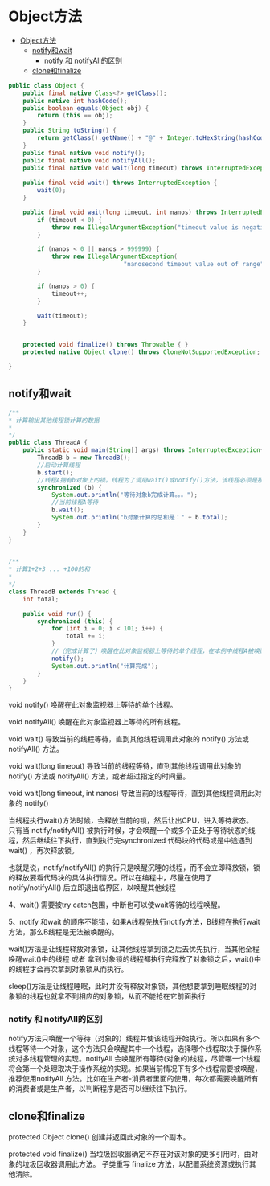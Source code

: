 # Object方法

- [Object方法](#object方法)
  - [notify和wait](#notify和wait)
    - [notify 和 notifyAll的区别](#notify-和-notifyall的区别)
  - [clone和finalize](#clone和finalize)

``` java
public class Object {
    public final native Class<?> getClass();
    public native int hashCode();
    public boolean equals(Object obj) {
        return (this == obj);
    }
    public String toString() {
        return getClass().getName() + "@" + Integer.toHexString(hashCode());
    }
    public final native void notify();
    public final native void notifyAll();
    public final native void wait(long timeout) throws InterruptedException;
    
    public final void wait() throws InterruptedException {
        wait(0);
    }

    public final void wait(long timeout, int nanos) throws InterruptedException {
        if (timeout < 0) {
            throw new IllegalArgumentException("timeout value is negative");
        }

        if (nanos < 0 || nanos > 999999) {
            throw new IllegalArgumentException(
                                "nanosecond timeout value out of range");
        }

        if (nanos > 0) {
            timeout++;
        }

        wait(timeout);
    }


    protected void finalize() throws Throwable { }
    protected native Object clone() throws CloneNotSupportedException;

}
```


## notify和wait

``` java
/** 
* 计算输出其他线程锁计算的数据
* 
*/ 
public class ThreadA {
    public static void main(String[] args) throws InterruptedException{
        ThreadB b = new ThreadB();
        //启动计算线程
        b.start(); 
        //线程A拥有b对象上的锁。线程为了调用wait()或notify()方法，该线程必须是那个对象锁的拥有者
        synchronized (b) {
            System.out.println("等待对象b完成计算。。。");
            //当前线程A等待
            b.wait();
            System.out.println("b对象计算的总和是：" + b.total);
        } 
    } 
}

 
/** 
* 计算1+2+3 ... +100的和
* 
*/ 
class ThreadB extends Thread {
    int total; 

    public void run() {
        synchronized (this) {
            for (int i = 0; i < 101; i++) {
                total += i; 
            } 
            //（完成计算了）唤醒在此对象监视器上等待的单个线程，在本例中线程A被唤醒
            notify(); 
            System.out.println("计算完成");
        } 
    } 
}

```

void notify() 唤醒在此对象监视器上等待的单个线程。 

void notifyAll() 唤醒在此对象监视器上等待的所有线程。 


void wait() 导致当前的线程等待，直到其他线程调用此对象的 notify() 方法或 notifyAll() 方法。 

void wait(long timeout) 导致当前的线程等待，直到其他线程调用此对象的 notify() 方法或 notifyAll() 方法，或者超过指定的时间量。 

void wait(long timeout, int nanos) 导致当前的线程等待，直到其他线程调用此对象的 notify()



当线程执行wait()方法时候，会释放当前的锁，然后让出CPU，进入等待状态。
只有当 notify/notifyAll() 被执行时候，才会唤醒一个或多个正处于等待状态的线程，然后继续往下执行，直到执行完synchronized 代码块的代码或是中途遇到wait() ，再次释放锁。

也就是说，notify/notifyAll() 的执行只是唤醒沉睡的线程，而不会立即释放锁，锁的释放要看代码块的具体执行情况。所以在编程中，尽量在使用了notify/notifyAll() 后立即退出临界区，以唤醒其他线程 

4、wait() 需要被try catch包围，中断也可以使wait等待的线程唤醒。

5、notify 和wait 的顺序不能错，如果A线程先执行notify方法，B线程在执行wait方法，那么B线程是无法被唤醒的。


wait()方法是让线程释放对象锁，让其他线程拿到锁之后去优先执行，当其他全程唤醒wait()中的线程 或者 拿到对象锁的线程都执行完释放了对象锁之后，wait()中的线程才会再次拿到对象锁从而执行。

sleep()方法是让线程睡眠，此时并没有释放对象锁，其他想要拿到睡眠线程的对象锁的线程也就拿不到相应的对象锁，从而不能抢在它前面执行


### notify 和 notifyAll的区别

notify方法只唤醒一个等待（对象的）线程并使该线程开始执行。所以如果有多个线程等待一个对象，这个方法只会唤醒其中一个线程，选择哪个线程取决于操作系统对多线程管理的实现。notifyAll 会唤醒所有等待(对象的)线程，尽管哪一个线程将会第一个处理取决于操作系统的实现。如果当前情况下有多个线程需要被唤醒，推荐使用notifyAll 方法。比如在生产者-消费者里面的使用，每次都需要唤醒所有的消费者或是生产者，以判断程序是否可以继续往下执行。



## clone和finalize

protected Object clone() 创建并返回此对象的一个副本。 

protected void finalize() 当垃圾回收器确定不存在对该对象的更多引用时，由对象的垃圾回收器调用此方法。 子类重写 finalize 方法，以配置系统资源或执行其他清除。

